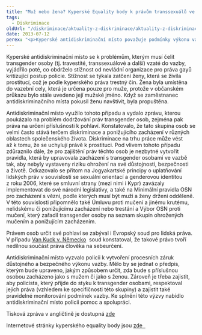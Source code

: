 ```yaml
---
title: "Muž nebo žena? Kyperské Equality body k právům transsexuálů ve vazbě"
tags:
  - Diskriminace
oldUrl: "/diskriminace/aktuality-z-diskriminace/aktuality-z-diskriminace-2013/muz-nebo-zena-kyperske-equality-body-k-pravum-transsexualu-ve-vazbe/"
date: 2013-07-12
perex: "<p>Kyperské antidiskriminační místo považuje podmínky výkonu vazby podle stávající právní úpravy za diskriminační vůči transgender osobám a vyzvalo policii k zpracování předpisů, které budou zárukou práv, bezpečnosti a důstojnosti těchto osob.</p>"
---
```


<!-- imported from the old website -->

<p class="align-blok">Kyperské antidiskriminační místo se k problémům, kterým musí čelit transgender osoby (tj. travestité, transsexuálové a další) vzaté do vazby, vyjádřilo poté, co obdrželo stížnost od nevládní organizace pro práva gayů kritizující postup policie. Stížnost se týkala zatčení ženy, která se živila prostitucí, což je podle kyperského práva trestný čin. Žena byla umístěna do vazební cely, která je určena pouze pro muže, protože v občanském průkazu bylo stále uvedeno její mužské jméno. Když se zaměstnanec antidiskriminačního místa pokusil ženu navštívit, byla propuštěna.</p><p class="align-blok">Antidiskriminační místo využilo tohoto případu a vydalo zprávu, kterou poukázalo na problém dodržování práv transgender osob, zejména pak práva na určení příslušnosti k pohlaví. Konstatovalo, že tato skupina osob se velmi často stává terčem diskriminace a ponižujícího zacházení v různých oblastech společenského života. Diskriminace na trhu práce může vést až k tomu, že se uchylují právě k prostituci. Pod vlivem tohoto případu zdůraznilo dále, že pro zajištění práv těchto osob je nezbytné vytvořit pravidla, která by upravovala zacházení s transgender osobami ve vazbě tak, aby nebyly vystaveny riziku ohrožení na své důstojnosti, bezpečnosti a životě. Odkazovalo se přitom na Jogyakartské principy o uplatňování lidských práv v souvislosti se sexuální orientací a genderovou identitou z roku 2006, které se smluvní strany (mezi nimi i Kypr) zavázaly implementovat do své národní legislativy, a také na Minimální pravidla OSN pro zacházení s vězni, podle kterých musí být muži a ženy drženi odděleně. V této souvislosti připomnělo také Úmluvu proti mučení a jinému krutému, nelidskému či ponižujícímu zacházení nebo trestání a Výbor OSN proti mučení, který zařadil transgender osoby na seznam skupin ohrožených mučením a ponižujícím zacházením. </p><p class="align-blok">Právem osob určit své pohlaví se zabýval i Evropský soud pro lidská práva. V případu <a title="Otevření do nového okna" href="http://echr.ketse.com/doc/35968.97-en-20011018/view/" target="_blank">Van Kuck v. Německo</a>  soud konstatoval, že takové právo tvoří nedílnou součást práva člověka na sebeurčení.</p><p class="align-blok">Antidiskriminační místo vyzvalo policii k vytvoření procesních záruk důstojného a bezpečného výkonu vazby. Mělo by se jednat o předpis, kterým bude upraveno, jakým způsobem určit, zda bude s příslušnou osobou zacházeno jako s mužem či jako s ženou. Zároveň je třeba zajistit, aby policista, který přijde do styku k transgender osobami, respektoval jejich práva (vzhledem ke specifičnosti této skupiny) a zajistit také pravidelné monitorování podmínek vazby. Ke splnění této výzvy nabídlo antidiskriminační místo policii pomoc a spolupráci.</p><p>Tisková zpráva v angličtině je dostupná <a href="http://www.ochrance.cz/http://" target="http://www.non-discrimination.net/content/media/CY-106-FR%20transgender%20detention.pdf" class="_blank">zde </a></p>Internetové stránky kyperského equality body jsou <a title="Otevření do nového okna" href="http://www.no-discrimination.ombudsman.gov.cy/en/node" target="_blank">zde  </a> 

